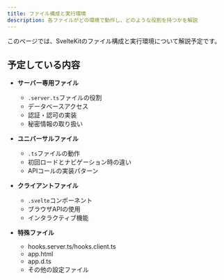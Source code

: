 ```yaml
---
title: ファイル構成と実行環境
description: 各ファイルがどの環境で動作し、どのような役割を持つかを解説
---
```


<script>
  import PreparingPage from '$lib/components/PreparingPage.svelte';
</script>

<PreparingPage />

このページでは、SvelteKitのファイル構成と実行環境について解説予定です。

## 予定している内容

- **サーバー専用ファイル**
  - `.server.ts`ファイルの役割
  - データベースアクセス
  - 認証・認可の実装
  - 秘密情報の取り扱い

- **ユニバーサルファイル**
  - `.ts`ファイルの動作
  - 初回ロードとナビゲーション時の違い
  - APIコールの実装パターン

- **クライアントファイル**
  - `.svelte`コンポーネント
  - ブラウザAPIの使用
  - インタラクティブ機能

- **特殊ファイル**
  - hooks.server.ts/hooks.client.ts
  - app.html
  - app.d.ts
  - その他の設定ファイル